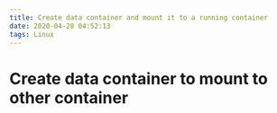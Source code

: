 ```yaml
---
title: Create data container and mount it to a running container
date: 2020-04-28 04:52:13
tags: Linux
---
```


# Create data container to mount to other container

`  ` 
